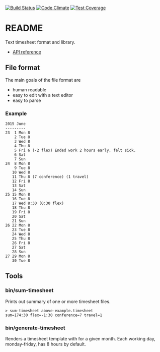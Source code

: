 [![Build Status](https://travis-ci.org/gregoryv/timesheet-file-format.svg?branch=master)](https://travis-ci.org/gregoryv/timesheet-file-format)
[![Code Climate](https://codeclimate.com/github/gregoryv/timesheet-file-format/badges/gpa.svg)](https://codeclimate.com/github/gregoryv/timesheet-file-format)
[![Test Coverage](https://codeclimate.com/github/gregoryv/timesheet-file-format/badges/coverage.svg)](https://codeclimate.com/github/gregoryv/timesheet-file-format/coverage)

README
======

Text timesheet format and library.

* [API reference](http://gregoryv.github.io/php-timesheet/)

File format
-----------

The main goals of the file format are

- human readable
- easy to edit with a text editor
- easy to parse

### Example


    2015 June
    ---------
    23  1 Mon 8
        2 Tue 8
        3 Wed 8
        4 Thu 8
        5 Fri 6 (-2 flex) Ended work 2 hours early, felt sick.
        6 Sat
        7 Sun
    24  8 Mon 8
        9 Tue 8
       10 Wed 8
       11 Thu 8 (7 conference) (1 travel)
       12 Fri 8
       13 Sat
       14 Sun
    25 15 Mon 8
       16 Tue 8
       17 Wed 8:30 (0:30 flex)
       18 Thu 8
       19 Fri 8
       20 Sat
       21 Sun
    26 22 Mon 8
       23 Tue 8
       24 Wed 8
       25 Thu 8
       26 Fri 8
       27 Sat
       28 Sun
    27 29 Mon 8
       30 Tue 8


Tools
-----

### bin/sum-timesheet

Prints out summary of one or more timesheet files. 

    > sum-timesheet above-example.timesheet
    sum=174:30 flex=-1:30 conference=7 travel=1


### bin/generate-timesheet

Renders a timesheet template with for a given month. Each working
day, monday-friday, has 8 hours by default.
